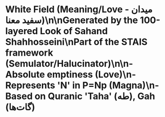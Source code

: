 # White Field (Meaning/Love - میدان سفید معنا)\n\nGenerated by the 100-layered Look of Sahand Shahhosseini\nPart of the STAIS framework (Semulator/Halucinator)\n\n- Absolute emptiness (Love)\n- Represents 'N' in P=Np (Magna)\n- Based on Quranic 'Taha' (طه), Gah (گات‌ها)
